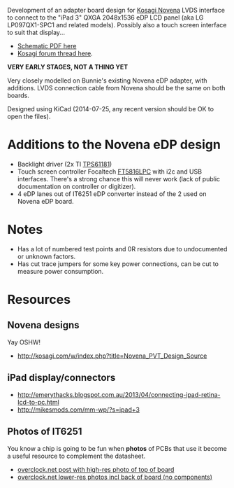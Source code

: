 Development of an adapter board design for [Kosagi Novena](http://kosagi.com/w/index.php?title=Novena_Main_Page) LVDS interface to connect to the "iPad 3" QXGA 2048x1536 eDP LCD panel (aka LG LP097QX1-SPC1 and related models). Possibly also a touch screen interface to suit that display...

* [Schematic PDF here](https://github.com/projectgus/novepad/raw/master/novepad-schematic.pdf)
* [Kosagi forum thread here](http://www.kosagi.com/forums/viewtopic.php?id=58).

**VERY EARLY STAGES, NOT A THING YET**

Very closely modelled on Bunnie's existing Novena eDP adapter, with additions. LVDS connection cable from Novena should be the same on both boards.

Designed using KiCad (2014-07-25, any recent version should be OK to open the files).

# Additions to the Novena eDP design

* Backlight driver (2x TI [TPS61181](http://www.ti.com/product/tps61181))
* Touch screen controller Focaltech [FT5816LPC](http://www.focaltech-systems.com/En/solutions.aspx?CateID=54) with i2c and USB interfaces. There's a strong chance this will never work (lack of public documentation on controller or digitizer).
* 4 eDP lanes out of IT6251 eDP converter instead of the 2 used on Novena eDP board.

# Notes

* Has a lot of numbered test points and 0R resistors due to undocumented or unknown factors.
* Has cut trace jumpers for some key power connections, can be cut to measure power consumption.

# Resources

## Novena designs

Yay OSHW!

* http://kosagi.com/w/index.php?title=Novena_PVT_Design_Source

## iPad display/connectors

* http://emerythacks.blogspot.com.au/2013/04/connecting-ipad-retina-lcd-to-pc.html
* http://mikesmods.com/mm-wp/?s=ipad+3

## Photos of IT6251

You know a chip is going to be fun when **photos** of PCBs that use it become a useful resource to complement the datasheet.

* [overclock.net post with high-res photo of top of board](http://www.overclock.net/t/1225919/yamakasi-catleap-monitor-club/2110#post_16887300)
* [overclock.net lower-res photos incl back of board (no components)](http://www.overclock.net/t/1304102/catleap-q270-replacement-board#post_18163044)

